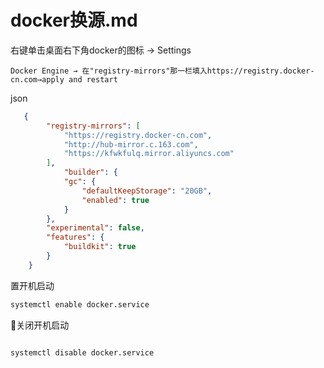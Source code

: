# docker换源.md

右键单击桌面右下角docker的图标 → Settings

    Docker Engine → 在"registry-mirrors"那一栏填入https://registry.docker-cn.com→apply and restart

json

```json
   {
        "registry-mirrors": [
            "https://registry.docker-cn.com",
            "http://hub-mirror.c.163.com",
            "https://kfwkfulq.mirror.aliyuncs.com"
        ],
            "builder": {
            "gc": {
                "defaultKeepStorage": "20GB",
                "enabled": true
            }
        },
        "experimental": false,
        "features": {
            "buildkit": true
        }
    }
```

置开机启动

```bash
systemctl enable docker.service
```

🌻关闭开机启动

```bash

systemctl disable docker.service
```

